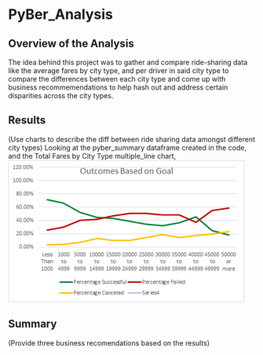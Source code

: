 # PyBer_Analysis

## Overview of the Analysis
The idea behind this project was to gather and compare ride-sharing data like the average fares by city type, and per driver in said city type to compare the differences between each city type and come up with business recommemendations to help hash out and address certain disparities across the city types.

## Results
(Use charts to describe the diff between ride sharing data amongst different city types)
Looking at the pyber_summary dataframe created in the code, and the Total Fares by City Type multiple_line chart,
![Total Fares by City Type](https://github.com/lrngdtascinc/Kickstarter-Challenge/blob/main/Outcome%20Based%20on%20Goal.png)
## Summary
(Provide three business recomendations based on the results)
